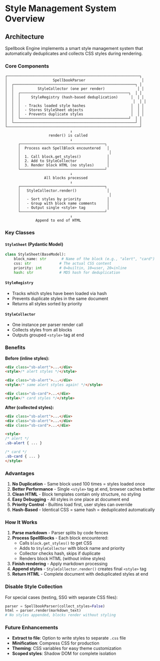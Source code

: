 # Style Management System Overview

## Architecture

Spellbook Engine implements a smart style management system that automatically deduplicates and collects CSS styles during rendering.

### Core Components

```
┌─────────────────────────────────────────────────────────────┐
│                     SpellbookParser                          │
│  ┌────────────────────────────────────────────────────────┐ │
│  │           StyleCollector (one per render)               │ │
│  │  ┌──────────────────────────────────────────────────┐  │ │
│  │  │     StyleRegistry (hash-based deduplication)      │  │ │
│  │  │                                                    │  │ │
│  │  │  - Tracks loaded style hashes                     │  │ │
│  │  │  - Stores StyleSheet objects                      │  │ │
│  │  │  - Prevents duplicate styles                      │  │ │
│  │  └──────────────────────────────────────────────────┘  │ │
│  └────────────────────────────────────────────────────────┘ │
└─────────────────────────────────────────────────────────────┘
                              ↓
                    render() is called
                              ↓
      ┌───────────────────────────────────────┐
      │  Process each SpellBlock encountered   │
      │                                         │
      │  1. Call block.get_styles()            │
      │  2. Add to StyleCollector              │
      │  3. Render block HTML (no styles)      │
      └───────────────────────────────────────┘
                              ↓
                  All blocks processed
                              ↓
      ┌───────────────────────────────────────┐
      │   StyleCollector.render()              │
      │                                         │
      │   - Sort styles by priority            │
      │   - Group with block name comments     │
      │   - Output single <style> tag          │
      └───────────────────────────────────────┘
                              ↓
              Append to end of HTML
```

### Key Classes

#### `StyleSheet` (Pydantic Model)
```python
class StyleSheet(BaseModel):
    block_name: str       # Name of the block (e.g., "alert", "card")
    css: str             # The actual CSS content
    priority: int        # 0=builtin, 10=user, 20=inline
    hash: str            # MD5 hash for deduplication
```

#### `StyleRegistry`
- Tracks which styles have been loaded via hash
- Prevents duplicate styles in the same document
- Returns all styles sorted by priority

#### `StyleCollector`
- One instance per parser render call
- Collects styles from all blocks
- Outputs grouped `<style>` tag at end

### Benefits

**Before (inline styles):**
```html
<div class="sb-alert">...</div>
<style>/* alert styles */</style>

<div class="sb-alert">...</div>
<style>/* same alert styles again! */</style>

<div class="sb-card">...</div>
<style>/* card styles */</style>
```

**After (collected styles):**
```html
<div class="sb-alert">...</div>
<div class="sb-alert">...</div>
<div class="sb-card">...</div>

<style>
/* alert */
.sb-alert { ... }

/* card */
.sb-card { ... }
</style>
```

### Advantages

1. **No Duplication** - Same block used 100 times = styles loaded once
2. **Better Performance** - Single `<style>` tag at end, browser caches better
3. **Clean HTML** - Block templates contain only structure, no styling
4. **Easy Debugging** - All styles in one place at document end
5. **Priority Control** - Builtins load first, user styles can override
6. **Hash-Based** - Identical CSS = same hash = deduplicated automatically

### How It Works

1. **Parse markdown** - Parser splits by code fences
2. **Process SpellBlocks** - Each block encountered:
   - Calls `block.get_styles()` to get CSS
   - Adds to `StyleCollector` with block name and priority
   - Collector checks hash, skips if duplicate
   - Renders block HTML (without inline styles)
3. **Finish rendering** - Apply markdown processing
4. **Append styles** - `StyleCollector.render()` creates final `<style>` tag
5. **Return HTML** - Complete document with deduplicated styles at end

### Disable Style Collection

For special cases (testing, SSG with separate CSS files):

```python
parser = SpellbookParser(collect_styles=False)
html = parser.render(markdown_text)
# No styles appended, blocks render without styling
```

### Future Enhancements

- **Extract to file**: Option to write styles to separate `.css` file
- **Minification**: Compress CSS for production
- **Theming**: CSS variables for easy theme customization
- **Scoped styles**: Shadow DOM for complete isolation